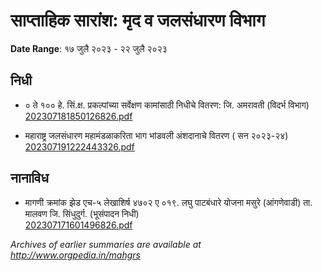 # साप्ताहिक सारांश: मृद व जलसंधारण विभाग

**Date Range**: १७ जुलै २०२३ - २२ जुलै २०२३


## निधी
- ० ते १०० हे. सिं.क्ष. प्रकल्पांच्या सर्वेक्षण कामांसाठी निधीचे वितरण: जि. अमरावती (विदर्भ विभाग)\
  [202307181850126826.pdf](https://gr.maharashtra.gov.in/Site/Upload/Government%20Resolutions/English/202307181850126826.pdf)

- महाराष्ट्र जलसंधारण महामंडळाकरिता भाग भांडवली अंशदानाचे वितरण ( सन २०२३-२४)\
  [202307191222443326.pdf](https://gr.maharashtra.gov.in/Site/Upload/Government%20Resolutions/English/202307191222443326.pdf)

## नानाविध
- मागणी क्रमांक झेड एच-५ लेखाशिर्ष ४७०२ ए ०१९. लघु पाटबंधारे योजना मसुरे (आंगणेवाडी) ता. मालवण जि. सिंधुदुर्ग. (भूसंपादन निधी)\
  [202307171601496826.pdf](https://gr.maharashtra.gov.in/Site/Upload/Government%20Resolutions/English/202307171601496826.pdf)


*Archives of earlier summaries are available at http://www.orgpedia.in/mahgrs*